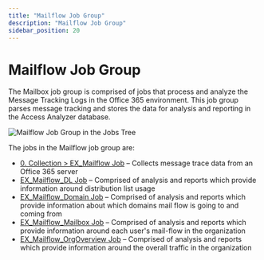 ```yaml
---
title: "Mailflow Job Group"
description: "Mailflow Job Group"
sidebar_position: 20
---
```


# Mailflow Job Group

The Mailbox job group is comprised of jobs that process and analyze the Message Tracking Logs in the
Office 365 environment. This job group parses message tracking and stores the data for analysis and
reporting in the Access Analyzer database.

![Mailflow Job Group in the Jobs Tree](/images/accessanalyzer/12.0/solutions/exchange/online/mailflow/mailflowjobstree.webp)

The jobs in the Mailflow job group are:

- [0. Collection > EX_Mailflow Job](/docs/accessanalyzer/12.0/solutions/exchange/online/mailflow/ex_mailflow.md) – Collects message trace data from an Office 365
  server
- [EX_Mailflow_DL Job](/docs/accessanalyzer/12.0/solutions/exchange/online/mailflow/ex_mailflow_dl.md) – Comprised of analysis and reports which provide
  information around distribution list usage
- [EX_Mailflow_Domain Job](/docs/accessanalyzer/12.0/solutions/exchange/online/mailflow/ex_mailflow_domain.md) – Comprised of analysis and reports which provide
  information about which domains mail flow is going to and coming from
- [EX_Mailflow_Mailbox Job](/docs/accessanalyzer/12.0/solutions/exchange/online/mailflow/ex_mailflow_mailbox.md) – Comprised of analysis and reports which
  provide information around each user's mail-flow in the organization
- [EX_Mailflow_OrgOverview Job](/docs/accessanalyzer/12.0/solutions/exchange/online/mailflow/ex_mailflow_orgoverview.md) – Comprised of analysis and reports
  which provide information around the overall traffic in the organization
